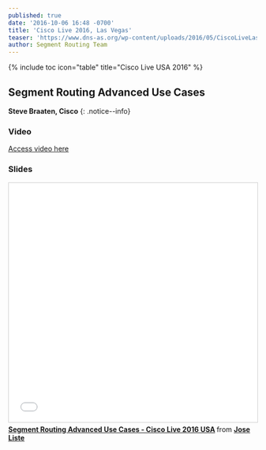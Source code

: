 ```yaml
---
published: true
date: '2016-10-06 16:48 -0700'
title: 'Cisco Live 2016, Las Vegas'
teaser: 'https://www.dns-as.org/wp-content/uploads/2016/05/CiscoLiveLasVegas2016.jpg'
author: Segment Routing Team
---
```

{% include toc icon="table" title="Cisco Live USA 2016" %}


## Segment Routing Advanced Use Cases    


**Steve Braaten, Cisco**
{: .notice--info}  

### Video

[Access video here](https://www.ciscolive.com/online/connect/sessionDetail.ww?SESSION_ID=90888&backBtn=true)


### Slides

<iframe src="//www.slideshare.net/slideshow/embed_code/key/eusA0F2OgUehhU" width="595" height="485" frameborder="0" marginwidth="0" marginheight="0" scrolling="no" style="border:1px solid #CCC; border-width:1px; margin-bottom:5px; max-width: 100%;" allowfullscreen> </iframe> <div style="margin-bottom:5px"> <strong> <a href="//www.slideshare.net/JoseListe/segment-routing-advanced-use-cases-cisco-live-2016-usa" title="Segment Routing Advanced Use Cases - Cisco Live 2016 USA" target="_blank">Segment Routing Advanced Use Cases - Cisco Live 2016 USA</a> </strong> from <strong><a target="_blank" href="//www.slideshare.net/JoseListe">Jose Liste</a></strong> </div>
